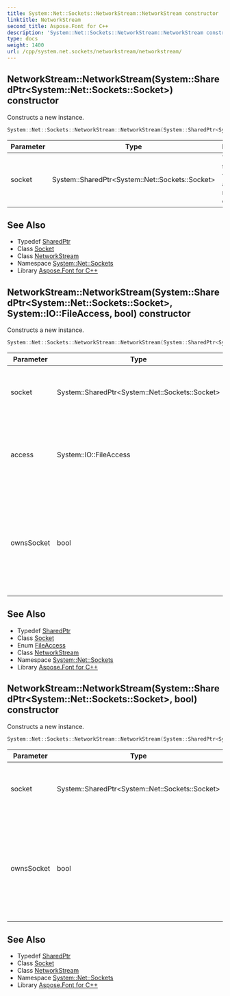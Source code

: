 ```yaml
---
title: System::Net::Sockets::NetworkStream::NetworkStream constructor
linktitle: NetworkStream
second_title: Aspose.Font for C++
description: 'System::Net::Sockets::NetworkStream::NetworkStream constructor. Constructs a new instance in C++.'
type: docs
weight: 1400
url: /cpp/system.net.sockets/networkstream/networkstream/
---
```

## NetworkStream::NetworkStream(System::SharedPtr\<System::Net::Sockets::Socket\>) constructor


Constructs a new instance.

```cpp
System::Net::Sockets::NetworkStream::NetworkStream(System::SharedPtr<System::Net::Sockets::Socket> socket)
```


| Parameter | Type | Description |
| --- | --- | --- |
| socket | System::SharedPtr\<System::Net::Sockets::Socket\> | The socket that is used for sending and receiving data. |

## See Also

* Typedef [SharedPtr](../../../system/sharedptr/)
* Class [Socket](../../socket/)
* Class [NetworkStream](../)
* Namespace [System::Net::Sockets](../../)
* Library [Aspose.Font for C++](../../../)
## NetworkStream::NetworkStream(System::SharedPtr\<System::Net::Sockets::Socket\>, System::IO::FileAccess, bool) constructor


Constructs a new instance.

```cpp
System::Net::Sockets::NetworkStream::NetworkStream(System::SharedPtr<System::Net::Sockets::Socket> socket, System::IO::FileAccess access, bool ownsSocket)
```


| Parameter | Type | Description |
| --- | --- | --- |
| socket | System::SharedPtr\<System::Net::Sockets::Socket\> | The socket that is used for sending and receiving data. |
| access | System::IO::FileAccess | Specifies the access type given to the instance over the specified socket. |
| ownsSocket | bool | A value that indicates if the current instance takes ownership of the specified socket when the value is true. |

## See Also

* Typedef [SharedPtr](../../../system/sharedptr/)
* Class [Socket](../../socket/)
* Enum [FileAccess](../../../system.io/fileaccess/)
* Class [NetworkStream](../)
* Namespace [System::Net::Sockets](../../)
* Library [Aspose.Font for C++](../../../)
## NetworkStream::NetworkStream(System::SharedPtr\<System::Net::Sockets::Socket\>, bool) constructor


Constructs a new instance.

```cpp
System::Net::Sockets::NetworkStream::NetworkStream(System::SharedPtr<System::Net::Sockets::Socket> socket, bool ownsSocket)
```


| Parameter | Type | Description |
| --- | --- | --- |
| socket | System::SharedPtr\<System::Net::Sockets::Socket\> | The socket that is used for sending and receiving data. |
| ownsSocket | bool | A value that indicates if the current instance takes ownership of the specified socket when the value is true. |

## See Also

* Typedef [SharedPtr](../../../system/sharedptr/)
* Class [Socket](../../socket/)
* Class [NetworkStream](../)
* Namespace [System::Net::Sockets](../../)
* Library [Aspose.Font for C++](../../../)
